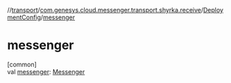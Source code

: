 //[transport](../../../index.md)/[com.genesys.cloud.messenger.transport.shyrka.receive](../index.md)/[DeploymentConfig](index.md)/[messenger](messenger.md)

# messenger

[common]\
val [messenger](messenger.md): [Messenger](../-messenger/index.md)
